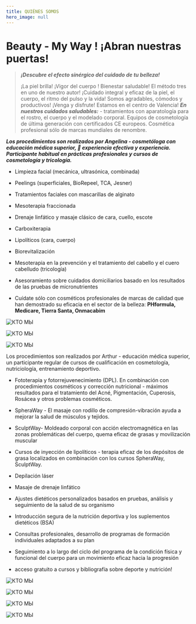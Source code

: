 ```yaml
---
title: QUIÉNES SOMOS
hero_image: null
---
```


# Beauty - My Way !  ¡Abran nuestras puertas!

> _**¡Descubre el efecto sinérgico del cuidado de tu belleza!**_
>
> ¡La piel brilla! ¡Vigor del cuerpo ! Bienestar saludable! El método tres en uno de nuestro autor! ¡Cuidado integral y eficaz de la piel, el cuerpo, el ritmo del pulso y la vida! Somos agradables, cómodos y productivos! ¡Venga y disfrute! Estamos en el centro de Valencia! _**En nuestros cuidados saludables:**_ - tratamientos con aparatología para el rostro, el cuerpo y el modelado corporal. Equipos de cosmetología de última generación con certificados CE europeos. Cosmética profesional sólo de marcas mundiales de renombre.

_**Los procedimientos son realizados por Angelina - cosmetóloga con educación médica superior, 💉 experiencia efectiva y experiencia. Participante habitual en prácticas profesionales y cursos de cosmetología y tricología.**_

- Limpieza facial (mecánica, ultrasónica, combinada)

- Peelings (superficiales, BioRepeel, TCA, Jesner)

- Tratamientos faciales con mascarillas de alginato

- Mesoterapia fraccionada

- Drenaje linfático y masaje clásico de cara, cuello, escote

- Carboxiterapia

- Lipolíticos (cara, cuerpo)

- Biorevitalización

- Mesoterapia en la prevención y el tratamiento del cabello y el cuero cabelludo (tricología)

- Asesoramiento sobre cuidados domiciliarios basado en los resultados de las pruebas de micronutrientes

- Cuídate sólo con cosméticos profesionales de marcas de calidad que han demostrado su eficacia en el sector de la belleza: **PHformula, Medicare, Tierra Santa, Onmacabim**

![КТО МЫ](/images/posts/about-1.jpeg "КТО МЫ")

![КТО МЫ](/images/posts/about-2.JPG "КТО МЫ")

![КТО МЫ](/images/posts/about-3.jpeg "КТО МЫ")

Los procedimientos son realizados por Arthur - educación médica superior, un participante regular de cursos de cualificación en cosmetología, nutriciología, entrenamiento deportivo.

- Fototerapia y fotorrejuvenecimiento (DPL). En combinación con procedimientos cosméticos y corrección nutricional - máximos resultados para el tratamiento del Acné, Pigmentación, Cuperosis, Rosácea y otros problemas cosméticos.

- SpheraWay - El masaje con rodillo de compresión-vibración ayuda a mejorar la salud de músculos y tejidos.

- SculptWay- Moldeado corporal con acción electromagnética en las zonas problemáticas del cuerpo, quema eficaz de grasas y movilización muscular

- Cursos de inyección de lipolíticos - terapia eficaz de los depósitos de grasa localizados en combinación con los cursos SpheraWay, SculptWay.

- Depilación láser

- Masaje de drenaje linfático

- Ajustes dietéticos personalizados basados en pruebas, análisis y seguimiento de la salud de su organismo

- Introducción segura de la nutrición deportiva y los suplementos dietéticos (BSA)

- Consultas profesionales, desarrollo de programas de formación individuales adaptados a su plan

- Seguimiento a lo largo del ciclo del programa de la condición física y funcional del cuerpo para un movimiento eficaz hacia la progresión

- acceso gratuito a cursos y bibliografía sobre deporte y nutrición!

![КТО МЫ](/images/posts/about-4.jpeg "КТО МЫ")

![КТО МЫ](/images/posts/about-5.JPG "КТО МЫ")

![КТО МЫ](/images/posts/about-6.jpeg "КТО МЫ")

![КТО МЫ](/images/posts/about-7.JPG "КТО МЫ")
